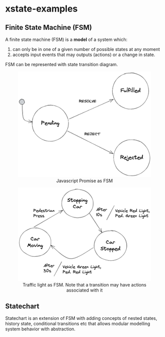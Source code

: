 # xstate-examples

## Finite State Machine (FSM)

A finite state machine (FSM) is a **model** of a system which:

1. can only be in one of a given number of possible states at any moment
1. accepts input events that may outputs (actions) or a change in state.

FSM can be represented with state transition diagram.

<figure>
    <img src="drawing/fsm.excalidraw.png" alt="FSM modeling Promise behavior" />
    <figcaption style="text-align:center;">Javascript Promise as FSM</figcaption>
</figure>

<figure>
    <img src="drawing/traffic_light.excalidraw.png" alt="FSM modeling traffic light behavior" />
    <figcaption style="text-align:center;">Traffic light as FSM. Note that a transition may have actions associated with it</figcaption>
</figure>

## Statechart

Statechart is an extension of FSM with adding concepts of nested states, history state, conditional transitions etc that allows modular modelling system behavior with abstraction.
